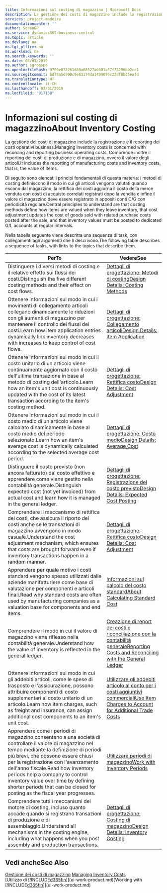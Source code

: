 ```yaml
---
title: Informazioni sul costing di magazzino | Microsoft Docs
description: La gestione dei costi di magazzino include la registrazione e il reporting dei costi operativi business. Comprende inoltre il reporting dei costi di produzione e di magazzino, ovvero il valore degli articoli.
services: project-madeira
documentationcenter: ''
author: SorenGP
ms.service: dynamics365-business-central
ms.topic: article
ms.devlang: na
ms.tgt_pltfrm: na
ms.workload: na
ms.search.keywords: ''
ms.date: 04/01/2019
ms.author: sgroespe
ms.openlocfilehash: 9706e072261d89a68527a0801a57f78296bb2cc1
ms.sourcegitcommit: bd78a5d990c9e83174da1409076c22df8b35eafd
ms.translationtype: HT
ms.contentlocale: it-CH
ms.lasthandoff: 03/31/2019
ms.locfileid: "917158"
---
```

# <a name="about-inventory-costing"></a><span data-ttu-id="aa658-104">Informazioni sul costing di magazzino</span><span class="sxs-lookup"><span data-stu-id="aa658-104">About Inventory Costing</span></span>
<span data-ttu-id="aa658-105">La gestione dei costi di magazzino include la registrazione e il reporting dei costi operativi business.</span><span class="sxs-lookup"><span data-stu-id="aa658-105">Managing inventory costs is concerned with recording and reporting business operating costs.</span></span> <span data-ttu-id="aa658-106">Comprende inoltre il reporting dei costi di produzione e di magazzino, ovvero il valore degli articoli.</span><span class="sxs-lookup"><span data-stu-id="aa658-106">It includes the reporting of manufacturing costs and inventory costs, that is, the value of items.</span></span>  

 <span data-ttu-id="aa658-107">Di seguito sono elencati i principi fondamentali di questa materia: i metodi di costing definiscono il modo in cui gli articoli vengono valutati quando escono dal magazzino, la rettifica dei costi aggiorna il costo della merce venduta con costi di acquisto correlati registrati dopo la vendita e infine il valore di magazzino deve essere registrato in appositi conti C/G con periodicità regolare.</span><span class="sxs-lookup"><span data-stu-id="aa658-107">Central principles to understand are that costing methods define how items are valued when they leave inventory, that cost adjustment updates the cost of goods sold with related purchase costs posted after the sale, and that inventory values must be posted to dedicated G/L accounts at regular intervals.</span></span>  

 <span data-ttu-id="aa658-108">Nella tabella seguente viene descritta una sequenza di task, con collegamenti agli argomenti che li descrivono.</span><span class="sxs-lookup"><span data-stu-id="aa658-108">The following table describes a sequence of tasks, with links to the topics that describe them.</span></span>   

|<span data-ttu-id="aa658-109">**Per**</span><span class="sxs-lookup"><span data-stu-id="aa658-109">**To**</span></span>|<span data-ttu-id="aa658-110">**Vedere**</span><span class="sxs-lookup"><span data-stu-id="aa658-110">**See**</span></span>|  
|------------|-------------|  
|<span data-ttu-id="aa658-111">Distinguere i diversi metodi di costing e il relativo effetto sui flussi dei costi.</span><span class="sxs-lookup"><span data-stu-id="aa658-111">Distinguish the five different costing methods and their effect on cost flows.</span></span>|[<span data-ttu-id="aa658-112">Dettagli di progettazione: Metodi di costing</span><span class="sxs-lookup"><span data-stu-id="aa658-112">Design Details: Costing Methods</span></span>](design-details-costing-methods.md)|  
|<span data-ttu-id="aa658-113">Ottenere informazioni sul modo in cui i movimenti di collegamento articoli collegano dinamicamente le riduzioni con gli aumenti di magazzino per mantenere il controllo dei flussi dei costi.</span><span class="sxs-lookup"><span data-stu-id="aa658-113">Learn how item application entries dynamically link inventory decreases with increases to keep control of cost flows.</span></span>|[<span data-ttu-id="aa658-114">Dettagli di progettazione: Collegamento articoli</span><span class="sxs-lookup"><span data-stu-id="aa658-114">Design Details: Item Application</span></span>](design-details-item-application.md)|  
|<span data-ttu-id="aa658-115">Ottenere informazioni sul modo in cui il costo unitario di un articolo viene continuamente aggiornato con il costo dell'ultima transazione in base al metodo di costing dell'articolo.</span><span class="sxs-lookup"><span data-stu-id="aa658-115">Learn how an item's unit cost is continuously updated with the cost of its latest transaction according to the item's costing method.</span></span>|[<span data-ttu-id="aa658-116">Dettagli di progettazione: Rettifica costo</span><span class="sxs-lookup"><span data-stu-id="aa658-116">Design Details: Cost Adjustment</span></span>](design-details-cost-adjustment.md)|  
|<span data-ttu-id="aa658-117">Ottenere informazioni sul modo in cui il costo medio di un articolo viene calcolato dinamicamente in base al costo medio del periodo selezionato.</span><span class="sxs-lookup"><span data-stu-id="aa658-117">Learn how an item's average cost is dynamically calculated according to the selected average cost period.</span></span>|[<span data-ttu-id="aa658-118">Dettagli di progettazione: Costo medio</span><span class="sxs-lookup"><span data-stu-id="aa658-118">Design Details: Average Cost</span></span>](design-details-average-cost.md)|  
|<span data-ttu-id="aa658-119">Distinguere il costo previsto (non ancora fatturato) dal costo effettivo e apprendere come viene gestito nella contabilità generale.</span><span class="sxs-lookup"><span data-stu-id="aa658-119">Distinguish expected cost (not yet invoiced) from actual cost and learn how it is managed in the general ledger.</span></span>|[<span data-ttu-id="aa658-120">Dettagli di progettazione: Registrazione del costo previsto</span><span class="sxs-lookup"><span data-stu-id="aa658-120">Design Details: Expected Cost Posting</span></span>](design-details-expected-cost-posting.md)|  
|<span data-ttu-id="aa658-121">Comprendere il meccanismo di rettifica dei costi, che assicura il riporto dei costi anche se le transazioni di magazzino avvengono in modo casuale.</span><span class="sxs-lookup"><span data-stu-id="aa658-121">Understand the cost adjustment mechanism, which ensures that costs are brought forward even if inventory transactions happen in a random manner.</span></span>|[<span data-ttu-id="aa658-122">Dettagli di progettazione: Rettifica costo</span><span class="sxs-lookup"><span data-stu-id="aa658-122">Design Details: Cost Adjustment</span></span>](design-details-cost-adjustment.md)|  
|<span data-ttu-id="aa658-123">Apprendere per quale motivo i costi standard vengono spesso utilizzati dalle aziende manifatturiere come base di valutazione per componenti e articoli finali.</span><span class="sxs-lookup"><span data-stu-id="aa658-123">Read why standard costs are often used by manufacturing companies as a valuation base for components and end items.</span></span>|[<span data-ttu-id="aa658-124">Informazioni sul calcolo del costo standard</span><span class="sxs-lookup"><span data-stu-id="aa658-124">About Calculating Standard Cost</span></span>](finance-about-calculating-standard-cost.md)|  
|<span data-ttu-id="aa658-125">Comprendere il modo in cui il valore di magazzino viene riflesso nella contabilità generale.</span><span class="sxs-lookup"><span data-stu-id="aa658-125">Understand how the value of inventory is reflected in the general ledger.</span></span>|[<span data-ttu-id="aa658-126">Creazione di report dei costi e riconciliazione con la contabilità generale</span><span class="sxs-lookup"><span data-stu-id="aa658-126">Reporting Costs and Reconciling with the General Ledger</span></span>](finance-report-costs-and-reconcile-with-the-general-ledger.md)|  
|<span data-ttu-id="aa658-127">Ottenere informazioni sul modo in cui gli addebiti articoli, come le spese di trasposto e l'assicurazione, possono attribuire componenti di costo supplementari al costo unitario di un articolo.</span><span class="sxs-lookup"><span data-stu-id="aa658-127">Learn how item charges, such as freight and insurance, can assign additional cost components to an item's unit cost.</span></span>|[<span data-ttu-id="aa658-128">Utilizzare gli addebiti articolo al conto per i costi aggiuntivi commerciali</span><span class="sxs-lookup"><span data-stu-id="aa658-128">Use Item Charges to Account for Additional Trade Costs</span></span>](payables-how-assign-item-charges.md)|  
|<span data-ttu-id="aa658-129">Apprendere come i periodi di magazzino consentano a una società di controllare il valore di magazzino nel tempo mediante la definizione di periodi più brevi, che possono essere chiusi per la registrazione con l'avanzamento dell'anno fiscale.</span><span class="sxs-lookup"><span data-stu-id="aa658-129">Read how inventory periods help a company to control inventory value over time by defining shorter periods that can be closed for posting as the fiscal year progresses.</span></span>|[<span data-ttu-id="aa658-130">Utilizzare periodi di magazzino</span><span class="sxs-lookup"><span data-stu-id="aa658-130">Work with Inventory Periods</span></span>](finance-how-to-work-with-inventory-periods.md)|  
|<span data-ttu-id="aa658-131">Comprendere tutti i meccanismi del motore di costing, incluso quanto accade quando si registrano transazioni di produzione e di assemblaggio.</span><span class="sxs-lookup"><span data-stu-id="aa658-131">Understand all mechanisms in the costing engine, including what happens when you post assembly and production transactions.</span></span>|[<span data-ttu-id="aa658-132">Dettagli di progettazione: Costing di magazzino</span><span class="sxs-lookup"><span data-stu-id="aa658-132">Design Details: Inventory Costing</span></span>](design-details-inventory-costing.md)|

## <a name="see-also"></a><span data-ttu-id="aa658-133">Vedi anche</span><span class="sxs-lookup"><span data-stu-id="aa658-133">See Also</span></span>
<span data-ttu-id="aa658-134">[Gestione dei costi di magazzino](finance-manage-inventory-costs.md)  </span><span class="sxs-lookup"><span data-stu-id="aa658-134">[Managing Inventory Costs](finance-manage-inventory-costs.md)  </span></span>  
<span data-ttu-id="aa658-135">[Utilizzo di [!INCLUDE[d365fin](includes/d365fin_md.md)]](ui-work-product.md)</span><span class="sxs-lookup"><span data-stu-id="aa658-135">[Working with [!INCLUDE[d365fin](includes/d365fin_md.md)]](ui-work-product.md)</span></span>
